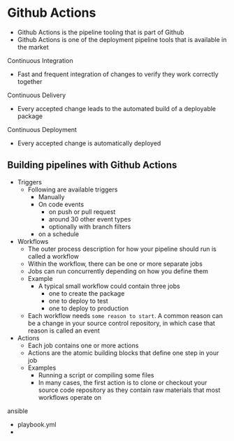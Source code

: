 # Github Actions
- Github Actions is the pipeline tooling that is part of Github
- Github Actions is one of the deployment pipeline tools that is available in the market

Continuous Integration
- Fast and frequent integration of changes to verify they work correctly together

Continuous Delivery
- Every accepted change leads to the automated build of a deployable package

Continuous Deployment
- Every accepted change is automatically deployed

## Building pipelines with Github Actions
- Triggers
  - Following are available triggers
    - Manually
    - On code events
      - on push or pull request
      - around 30 other event types
      - optionally with branch filters
    - on a schedule
- Workflows
  - The outer process description for how your pipeline should run is called a workflow
  - Within the workflow, there can be one or more separate jobs
  - Jobs can run concurrently depending on how you define them
  - Example
    - A typical small workflow could contain three jobs
      - one to create the package
      - one to deploy to test
      - one to deploy to production
  - Each workflow needs `some reason to start`. A common reason can be a change in your source control repository, in which case that reason is called an event
- Actions
  - Each job contains one or more actions
  - Actions are the atomic building blocks that define one step in your job
  - Examples
    - Running a script or compiling some files
    - In many cases, the first action is to clone or checkout your source code repository as they contain raw materials that most workflows operate on 


ansible
- playbook.yml
- 

